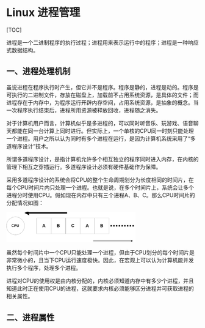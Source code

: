 # Linux 进程管理

[TOC]

进程是一个二进制程序的执行过程；进程用来表示运行中的程序；进程是一种响应式数据结构。



## 一、进程处理机制

​	虽说进程在程序执行时产生，但它并不是程序。程序是静的，进程是动的。程序是可执行的二进制文件，存放在磁盘上，加载前不占用系统资源，是具体的文件；而进程存在于内存中，为程序运行开辟内存空间，占用系统资源，是抽象的概念。当一次程序执行结束后，进程所用资源被释放回收，进程随之消失。

​	对于计算机用户而言，计算机似乎是多进程的，可以同时听音乐、玩游戏、语音聊天都能在同一台计算上同时进行。但实际上，一个单核的CPU同一时刻只能处理一个进程。用户之所以认为同时有多个进程在运行，是因为计算机系统采用了“多道程序设计”技术。

​	所谓多道程序设计，是指计算机允许多个相互独立的程序同时进入内存，在内核的管理下相互之穿插运行。多道程序设计必须有硬件基础作为保障。

采用多道程序设计的系统会将CPU的整个生命周期划分为长度相同的时间片，在每个CPU时间片内只处理一个进程。也就是说，在多个时间片上，系统会让多个进程分时使用CPU。假如现在内存中只有三个进程A、B、C。那么CPU时间片的分配情况如图：

<img src="..\..\pictures\MutiProcess_CPU.png" style="width:67%;" />

​	虽然每个时间片中一个CPU只能处理一个进程，但由于CPU划分的每个时间片是非常微小的，且当下CPU运行速度极快。因此，在宏观上可以认为计算机能并发执行多个程序，处理多个进程。

​	进程对CPU的使用权是由内核分配的，内核必须知道内存中有多少个进程，并且知道此时正在使用CPU的进程，这就要求内核必须能够区分进程并可获取进程的相关属性。

## 二、进程属性

